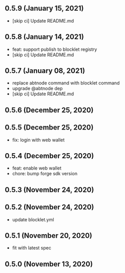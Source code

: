 ## 0.5.9 (January 15, 2021)
  - [skip ci] Update README.md

## 0.5.8 (January 14, 2021)
  - feat: support publish to blocklet registry
  - [skip ci] Update README.md

## 0.5.7 (January 08, 2021)
  - replace abtnode command with blocklet command
  - upgrade @abtnode dep
  - [skip ci] Update README.md

## 0.5.6 (December 25, 2020)


## 0.5.5 (December 25, 2020)

- fix: login with web wallet

## 0.5.4 (December 25, 2020)

- feat: enable web wallet
- chore: bump forge sdk version

## 0.5.3 (November 24, 2020)

## 0.5.2 (November 24, 2020)

- update blocklet.yml

## 0.5.1 (November 20, 2020)

- fit with latest spec

## 0.5.0 (November 13, 2020)
